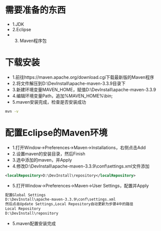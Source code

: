 # 需要准备的东西
* 1.JDK
* 2.Eclipse
* 3. Maven程序包
# 下载安装
* 1.前往https://maven.apache.org/download.cgi下载最新版的Maven程序
* 2.将文件解压到D:\DevInstall\apache-maven-3.3.9目录下
* 3.新建环境变量MAVEN_HOME，赋值D:\DevInstall\apache-maven-3.3.9
* 4.编辑环境变量Path，追加%MAVEN_HOME%\bin\;
* 5.maven安装完成，检查是否安装成功
```bash
mvn -v
```
# 配置Eclipse的Maven环境
* 1.打开Window->Preferences->Maven->Installations，右侧点击Add
* 2.设置maven的安装目录，然后Finish
* 3.选中添加的maven，并Apply
* 4.修改D:\DevInstall\apache-maven-3.3.9\conf\settings.xml文件添加
```xml
<localRepository>D:\DevInstall\repository</localRepository>
```
* 5.打开Window->Preferences->Maven->User Settings，配置并Apply
```bash
配置Global Settings
D:\DevInstall\apache-maven-3.3.9\conf\settings.xml
然后点击Update Settings,Local Repository自动更新为步骤4中的路径
Local Repository
D:\DevInstall\repository
```
* 5.maven配置安装完成
